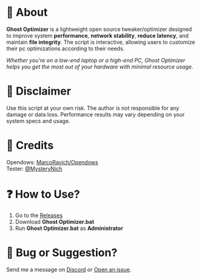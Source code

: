 # 💜 About

**Ghost Optimizer** is a lightweight open source tweaker/optimizer designed to improve system **performance**, **network stability**, **reduce latency**, and maintain **file integrity**. The script is interactive, allowing users to customize their pc optimizations according to their needs.

*Whether you're on a low-end laptop or a high-end PC, Ghost Optimizer helps you get the most out of your hardware with minimal resource usage.*

# 🚨 Disclaimer
Use this script at your own risk. The author is not responsible for any damage or data loss.
Performance results may vary depending on your system specs and usage.

# 🤝 Credits

Opendows: [MarcoRavich/Opendows](https://github.com/MarcoRavich/Opendows)  
Tester: [@MysteryNich](https://github.com/MysteryNich)  

# ❓ How to Use?

1. Go to the [Releases](https://github.com/louzkk/Ghost-Optimizer/releases)  
2. Download **Ghost Optimizer.bat**  
3. Run **Ghost Optimizer.bat** as **Administrator**  

# 💬 Bug or Suggestion?
Send me a message on [Discord](https://github.com/louzkk) or [Open an issue](https://github.com/louzkk/Ghost-Optimizer/issues).
